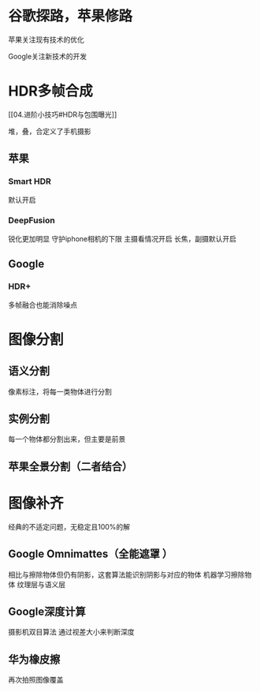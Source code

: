 # 谷歌探路，苹果修路

苹果关注现有技术的优化

Google关注新技术的开发
# HDR多帧合成
[[04.进阶小技巧#HDR与包围曝光]] 

堆，叠，合定义了手机摄影
## 苹果
### Smart HDR
默认开启
### DeepFusion
锐化更加明显
守护iphone相机的下限
主摄看情况开启
长焦，副摄默认开启

## Google 
### HDR+
多帧融合也能消除噪点

# 图像分割
## 语义分割
像素标注，将每一类物体进行分割
## 实例分割
每一个物体都分割出来，但主要是前景
## 苹果全景分割（二者结合）
# 图像补齐
经典的不适定问题，无稳定且100%的解
 ## Google Omnimattes（全能遮罩 ）
 相比与擦除物体但仍有阴影，这套算法能识别阴影与对应的物体
 机器学习擦除物体
 纹理层与语义层
 ## Google深度计算
 摄影机双目算法
 通过视差大小来判断深度 
 ## 华为橡皮擦
 再次拍照图像覆盖